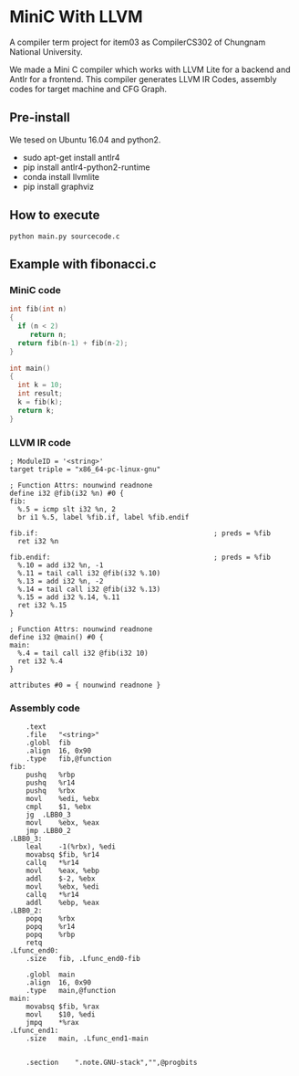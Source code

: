 # MiniC With LLVM
A compiler term project for item03  as CompilerCS302 of Chungnam National University.

We made a Mini C compiler which works with LLVM Lite for a backend and Antlr for a frontend. This compiler generates LLVM IR Codes, assembly codes for target machine and CFG Graph.

## Pre-install
We tesed on Ubuntu 16.04 and python2.

* sudo apt-get install antlr4
* pip install antlr4-python2-runtime 
* conda install llvmlite
* pip install graphviz

## How to execute
`python main.py sourcecode.c`

## Example with fibonacci.c

### MiniC code
``` c
int fib(int n)
{
  if (n < 2)
     return n;
  return fib(n-1) + fib(n-2);
}

int main()
{
  int k = 10;
  int result;
  k = fib(k);
  return k;
}
```

### LLVM IR code
```
; ModuleID = '<string>'
target triple = "x86_64-pc-linux-gnu"

; Function Attrs: nounwind readnone
define i32 @fib(i32 %n) #0 {
fib:
  %.5 = icmp slt i32 %n, 2
  br i1 %.5, label %fib.if, label %fib.endif

fib.if:                                           ; preds = %fib
  ret i32 %n

fib.endif:                                        ; preds = %fib
  %.10 = add i32 %n, -1
  %.11 = tail call i32 @fib(i32 %.10)
  %.13 = add i32 %n, -2
  %.14 = tail call i32 @fib(i32 %.13)
  %.15 = add i32 %.14, %.11
  ret i32 %.15
}

; Function Attrs: nounwind readnone
define i32 @main() #0 {
main:
  %.4 = tail call i32 @fib(i32 10)
  ret i32 %.4
}

attributes #0 = { nounwind readnone }
```

### Assembly  code
``` assembly
	.text
	.file	"<string>"
	.globl	fib
	.align	16, 0x90
	.type	fib,@function
fib:
	pushq	%rbp
	pushq	%r14
	pushq	%rbx
	movl	%edi, %ebx
	cmpl	$1, %ebx
	jg	.LBB0_3
	movl	%ebx, %eax
	jmp	.LBB0_2
.LBB0_3:
	leal	-1(%rbx), %edi
	movabsq	$fib, %r14
	callq	*%r14
	movl	%eax, %ebp
	addl	$-2, %ebx
	movl	%ebx, %edi
	callq	*%r14
	addl	%ebp, %eax
.LBB0_2:
	popq	%rbx
	popq	%r14
	popq	%rbp
	retq
.Lfunc_end0:
	.size	fib, .Lfunc_end0-fib

	.globl	main
	.align	16, 0x90
	.type	main,@function
main:
	movabsq	$fib, %rax
	movl	$10, %edi
	jmpq	*%rax
.Lfunc_end1:
	.size	main, .Lfunc_end1-main


	.section	".note.GNU-stack","",@progbits
```

